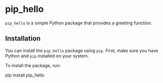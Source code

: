 # pip_hello

`pip_hello` is a simple Python package that provides a greeting function.

## Installation

You can install the `pip_hello` package using `pip`. First, make sure you have Python and `pip` installed on your system.

To install the package, run:

pip install pip_hello
